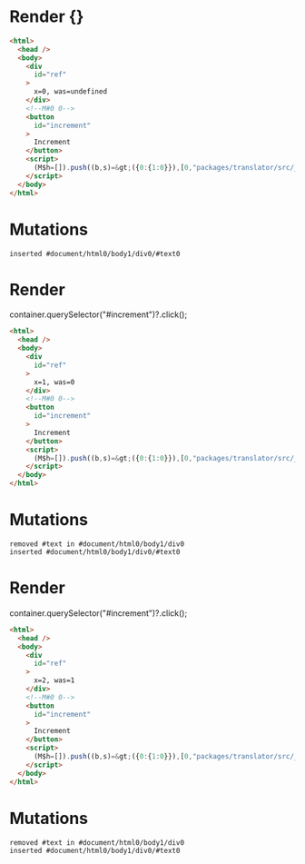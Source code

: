 # Render {}
```html
<html>
  <head />
  <body>
    <div
      id="ref"
    >
      x=0, was=undefined
    </div>
    <!--M#0 0-->
    <button
      id="increment"
    >
      Increment
    </button>
    <script>
      (M$h=[]).push((b,s)=&gt;({0:{1:0}}),[0,"packages/translator/src/__tests__/fixtures/lifecycle-tag-this/template.marko_0_x",])
    </script>
  </body>
</html>
```

# Mutations
```
inserted #document/html0/body1/div0/#text0
```


# Render 
container.querySelector("#increment")?.click();

```html
<html>
  <head />
  <body>
    <div
      id="ref"
    >
      x=1, was=0
    </div>
    <!--M#0 0-->
    <button
      id="increment"
    >
      Increment
    </button>
    <script>
      (M$h=[]).push((b,s)=&gt;({0:{1:0}}),[0,"packages/translator/src/__tests__/fixtures/lifecycle-tag-this/template.marko_0_x",])
    </script>
  </body>
</html>
```

# Mutations
```
removed #text in #document/html0/body1/div0
inserted #document/html0/body1/div0/#text0
```


# Render 
container.querySelector("#increment")?.click();

```html
<html>
  <head />
  <body>
    <div
      id="ref"
    >
      x=2, was=1
    </div>
    <!--M#0 0-->
    <button
      id="increment"
    >
      Increment
    </button>
    <script>
      (M$h=[]).push((b,s)=&gt;({0:{1:0}}),[0,"packages/translator/src/__tests__/fixtures/lifecycle-tag-this/template.marko_0_x",])
    </script>
  </body>
</html>
```

# Mutations
```
removed #text in #document/html0/body1/div0
inserted #document/html0/body1/div0/#text0
```